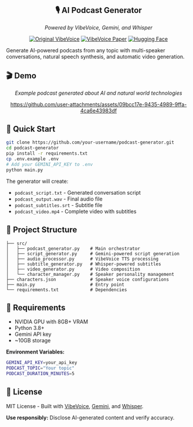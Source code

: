 <div align="center">

## 🎙️ AI Podcast Generator

*Powered by VibeVoice, Gemini, and Whisper*

[![Original VibeVoice](https://img.shields.io/badge/Based%20on-VibeVoice-blue?logo=microsoft)](https://github.com/microsoft/VibeVoice)
[![VibeVoice Paper](https://img.shields.io/badge/Technical-Report-red?logo=adobeacrobatreader)](https://arxiv.org/pdf/2508.19205)
[![Hugging Face](https://img.shields.io/badge/HuggingFace-Collection-orange?logo=huggingface)](https://huggingface.co/collections/microsoft/vibevoice-68a2ef24a875c44be47b034f)

</div>

Generate AI-powered podcasts from any topic with multi-speaker conversations, natural speech synthesis, and automatic video generation.

## 🎬 Demo

<div align="center">


*Example podcast generated about AI and natural world technologies*

https://github.com/user-attachments/assets/09bcc17e-9435-4989-9ffa-4ca6e43983df



</div>

## 🚀 Quick Start

```bash
git clone https://github.com/your-username/podcast-generator.git
cd podcast-generator
pip install -r requirements.txt
cp .env.example .env
# Add your GEMINI_API_KEY to .env
python main.py
```

The generator will create:

- `podcast_script.txt` - Generated conversation script
- `podcast_output.wav` - Final audio file  
- `podcast_subtitles.srt` - Subtitle file
- `podcast_video.mp4` - Complete video with subtitles

## 📁 Project Structure

```text
├── src/
│   ├── podcast_generator.py    # Main orchestrator
│   ├── script_generator.py     # Gemini-powered script generation
│   ├── audio_processor.py      # VibeVoice TTS processing  
│   ├── subtitle_generator.py   # Whisper-powered subtitles
│   ├── video_generator.py      # Video composition
│   └── character_manager.py    # Speaker personality management
├── characters.json             # Speaker voice configurations
├── main.py                     # Entry point
└── requirements.txt            # Dependencies
```

## 🔧 Requirements

- NVIDIA GPU with 8GB+ VRAM
- Python 3.8+
- Gemini API key
- ~10GB storage

**Environment Variables:**
```bash
GEMINI_API_KEY=your_api_key
PODCAST_TOPIC="Your topic"
PODCAST_DURATION_MINUTES=5
```

## 📄 License

MIT License - Built with [VibeVoice](https://github.com/microsoft/VibeVoice), [Gemini](https://ai.google.dev/gemini-api), and [Whisper](https://github.com/openai/whisper).

**Use responsibly:** Disclose AI-generated content and verify accuracy.
